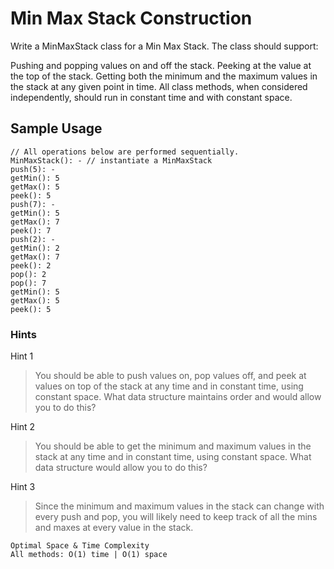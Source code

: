 # Min Max Stack Construction

Write a MinMaxStack class for a Min Max Stack. The class should support:

Pushing and popping values on and off the stack.
Peeking at the value at the top of the stack.
Getting both the minimum and the maximum values in the stack at any given point in time.
All class methods, when considered independently, should run in constant time and with constant space.

## Sample Usage
```
// All operations below are performed sequentially.
MinMaxStack(): - // instantiate a MinMaxStack
push(5): -
getMin(): 5
getMax(): 5
peek(): 5
push(7): -
getMin(): 5
getMax(): 7
peek(): 7
push(2): -
getMin(): 2
getMax(): 7
peek(): 2
pop(): 2
pop(): 7
getMin(): 5
getMax(): 5
peek(): 5
```

### Hints

Hint 1
> You should be able to push values on, pop values off, and peek at values on top of the stack at any time and in constant time, using constant space. What data structure maintains order and would allow you to do this?

Hint 2
> You should be able to get the minimum and maximum values in the stack at any time and in constant time, using constant space. What data structure would allow you to do this?

Hint 3
> Since the minimum and maximum values in the stack can change with every push and pop, you will likely need to keep track of all the mins and maxes at every value in the stack.

```
Optimal Space & Time Complexity
All methods: O(1) time | O(1) space
```
